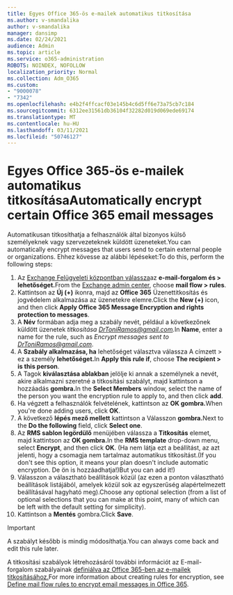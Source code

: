 ```yaml
---
title: Egyes Office 365-ös e-mailek automatikus titkosítása
ms.author: v-smandalika
author: v-smandalika
manager: dansimp
ms.date: 02/24/2021
audience: Admin
ms.topic: article
ms.service: o365-administration
ROBOTS: NOINDEX, NOFOLLOW
localization_priority: Normal
ms.collection: Adm_O365
ms.custom:
- "9000078"
- "7342"
ms.openlocfilehash: e4b2f4ffcacf03e145b4c6d5ff6e73a75cb7c184
ms.sourcegitcommit: 6312ee31561db36104f32282d019d069ede69174
ms.translationtype: MT
ms.contentlocale: hu-HU
ms.lasthandoff: 03/11/2021
ms.locfileid: "50746127"
---
```

# <a name="automatically-encrypt-certain-office-365-email-messages"></a><span data-ttu-id="b188c-102">Egyes Office 365-ös e-mailek automatikus titkosítása</span><span class="sxs-lookup"><span data-stu-id="b188c-102">Automatically encrypt certain Office 365 email messages</span></span>

<span data-ttu-id="b188c-103">Automatikusan titkosíthatja a felhasználók által bizonyos külső személyeknek vagy szervezeteknek küldött üzeneteket.</span><span class="sxs-lookup"><span data-stu-id="b188c-103">You can automatically encrypt messages that users send to certain external people or organizations.</span></span> <span data-ttu-id="b188c-104">Ehhez kövesse az alábbi lépéseket:</span><span class="sxs-lookup"><span data-stu-id="b188c-104">To do this, perform the following steps:</span></span>

1. <span data-ttu-id="b188c-105">Az [Exchange Felügyeleti központban válassza](https://outlook.office365.com/ecp/)az **e-mail-forgalom és > lehetőséget.**</span><span class="sxs-lookup"><span data-stu-id="b188c-105">From the [Exchange admin center](https://outlook.office365.com/ecp/), choose **mail flow > rules**.</span></span> 
2. <span data-ttu-id="b188c-106">Kattintson az **Új (+)** ikonra, majd az **Office 365** Üzenettitkosítás és jogvédelem alkalmazása az üzenetekre elemre.</span><span class="sxs-lookup"><span data-stu-id="b188c-106">Click the **New (+)** icon, and then click **Apply Office 365 Message Encryption and rights protection to messages**.</span></span>
3. <span data-ttu-id="b188c-107">A **Név** formában adja meg a szabály nevét, például a következőnek küldött üzenetek *titkosítása DrToniRamos@gmail.com.*</span><span class="sxs-lookup"><span data-stu-id="b188c-107">In **Name**, enter a name for the rule, such as *Encrypt messages sent to DrToniRamos@gmail.com*.</span></span>
4. <span data-ttu-id="b188c-108">A **Szabály alkalmazása, ha** lehetőséget választva válassza A címzett > ez a személy **lehetőséget.**</span><span class="sxs-lookup"><span data-stu-id="b188c-108">In **Apply this rule if**, choose **The recipient > is this person**.</span></span> 
5. <span data-ttu-id="b188c-109">A Tagok **kiválasztása ablakban** jelölje ki annak a személynek a nevét, akire alkalmazni szeretné a titkosítási szabályt, majd kattintson a hozzáadás **gombra.**</span><span class="sxs-lookup"><span data-stu-id="b188c-109">In the **Select Members** window, select the name of the person you want the encryption rule to apply to, and then click **add**.</span></span> 
6. <span data-ttu-id="b188c-110">Ha végzett a felhasználók felvételének, kattintson az **OK gombra.**</span><span class="sxs-lookup"><span data-stu-id="b188c-110">When you're done adding users, click **OK**.</span></span>
7. <span data-ttu-id="b188c-111">A következő **lépés mező mellett** kattintson a Válasszon **gombra.**</span><span class="sxs-lookup"><span data-stu-id="b188c-111">Next to the **Do the following** field, click **Select one**.</span></span> 
8. <span data-ttu-id="b188c-112">Az **RMS sablon legördülő** menüjében válassza a **Titkosítás** elemet, majd kattintson az **OK gombra.**</span><span class="sxs-lookup"><span data-stu-id="b188c-112">In the **RMS template** drop-down menu, select **Encrypt**, and then click **OK**.</span></span> <span data-ttu-id="b188c-113">(Ha nem látja ezt a beállítást, az azt jelenti, hogy a csomagja nem tartalmaz automatikus titkosítást.</span><span class="sxs-lookup"><span data-stu-id="b188c-113">(If you don't see this option, it means your plan doesn't include automatic encryption.</span></span> <span data-ttu-id="b188c-114">De ön is hozzáadhatja!)</span><span class="sxs-lookup"><span data-stu-id="b188c-114">But you can add it!)</span></span>
9. <span data-ttu-id="b188c-115">Válasszon a választható beállítások közül (az ezen a ponton választható beállítások listájából, amelyek közül sok az egyszerűség alapértelmezett beállításával hagyható meg).</span><span class="sxs-lookup"><span data-stu-id="b188c-115">Choose any optional selection (from a list of optional selections that you can make at this point, many of which can be left with the default setting for simplicity).</span></span>
10. <span data-ttu-id="b188c-116">Kattintson a **Mentés** gombra.</span><span class="sxs-lookup"><span data-stu-id="b188c-116">Click **Save**.</span></span>

> [!IMPORTANT]
> <span data-ttu-id="b188c-117">A szabályt később is mindig módosíthatja.</span><span class="sxs-lookup"><span data-stu-id="b188c-117">You can always come back and edit this rule later.</span></span>

<span data-ttu-id="b188c-118">A titkosítási szabályok létrehozásáról további információt az E-mail-forgalom szabályainak [definiálva az Office 365-ben az e-mailek titkosításához.](https://docs.microsoft.com/microsoft-365/compliance/define-mail-flow-rules-to-encrypt-email)</span><span class="sxs-lookup"><span data-stu-id="b188c-118">For more information about creating rules for encryption, see [Define mail flow rules to encrypt email messages in Office 365](https://docs.microsoft.com/microsoft-365/compliance/define-mail-flow-rules-to-encrypt-email).</span></span>

